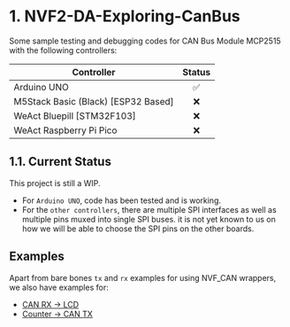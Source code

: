 # 1. NVF2-DA-Exploring-CanBus

Some sample testing and debugging codes for CAN Bus Module MCP2515 with the following controllers:

| Controller                          | Status |
|-------------------------------------|:------:|
| Arduino UNO                         |   ✅    |
| M5Stack Basic (Black) [ESP32 Based] |   ❌    |
| WeAct Bluepill [STM32F103]          |   ❌    |
| WeAct Raspberry Pi Pico             |   ❌    |

## 1.1. Current Status

This project is still a WIP.

- For `Arduino UNO`, code has been tested and is working. 
- For the `other controllers`, there are multiple SPI interfaces as well as multiple pins muxed into single SPI buses. it is not yet known to us on how we will be able to choose the SPI pins on the other boards.

## Examples
Apart from bare bones `tx` and `rx` examples for using NVF_CAN wrappers, we also have examples for:

- [CAN RX -> LCD](./NVF2-CanFD/examples/main_rx_lcd.cpp)
- [Counter -> CAN TX ](./NVF2-CanFD/examples/main_tx_counter.cpp)